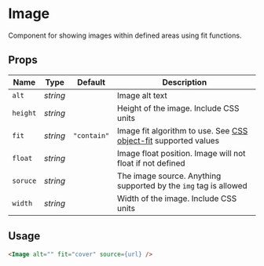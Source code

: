 # Image
Component for showing images within defined areas using fit functions.

## Props
| Name | Type | Default | Description |
| --- | --- | --- | --- |
| `alt` | _string_ | | Image alt text
| `height` | _string_ | | Height of the image. Include CSS units
| `fit` | _string_ | `"contain"` | Image fit algorithm to use. See [CSS object-fit](https://developer.mozilla.org/en-US/docs/Web/CSS/object-fit) supported values
| `float` | _string_ | | Image float position. Image will not float if not defined
| `soruce` | _string_ | | The image source. Anything supported by the `img` tag is allowed
| `width` | _string_ | | Width of the image. Include CSS units

## Usage
```html
<Image alt="" fit="cover" source={url} />
```
